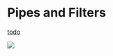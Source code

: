 # Pipes and Filters


<script>
  <a click={() => window.open("https://lively-kernel.org/lively4/swd21-pipes-and-filters/start.html")}>dev repository</a>
</script>

[todo](todo.md)

![](https://lively-kernel.org/lively4/swd21-pipes-and-filters/demos/swd21/pipes-and-filters/simplePipeline.drawio)

<script>
import d3 from "src/external/d3.v5.js"

var svg = d3.select("svg")
alert(svg)

</script>